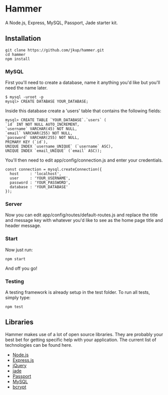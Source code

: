 # Hammer

A Node.js, Express, MySQL, Passport, Jade starter kit.

## Installation

    git clone https://github.com/jkup/hammer.git
    cd hammer
    npm install

### MySQL

First you'll need to create a database, name it anything you'd like but you'll need the name later.

    $ mysql -uroot -p
    mysql> CREATE DATABASE YOUR_DATABASE;

Inside this database create a 'users' table that contains the following fields:

    mysql> CREATE TABLE `YOUR_DATABASE`.`users` (
    `id` INT NOT NULL AUTO_INCREMENT,
    `username` VARCHAR(45) NOT NULL,
    `email` VARCHAR(255) NOT NULL,
    `password` VARCHAR(255) NOT NULL,
    PRIMARY KEY (`id`),
    UNIQUE INDEX `username_UNIQUE` (`username` ASC),
    UNIQUE INDEX `email_UNIQUE` (`email` ASC));

You'll then need to edit app/config/connection.js and enter your credentials.

    const connection = mysql.createConnection({
      host     : 'localhost',
      user     : 'YOUR_USERNAME',
      password : 'YOUR_PASSWORD',
      database : 'YOUR_DATABASE'
    });

### Server

Now you can edit app/config/routes/default-routes.js and replace the title and message key with whatever you'd like to see as the home page title and header message.

### Start

Now just run:

    npm start

And off you go!

### Testing

A testing framework is already setup in the test folder. To run all tests, simply type:

    npm test


## Libraries

Hammer makes use of a lot of open source libraries. They are probably your best bet for getting specific help with your application. The current list of technologies can be found here.

+ [Node.js](https://nodejs.org/en/)
+ [Express.js](http://expressjs.com/)
+ [jQuery](https://jquery.com/)
+ [jade](http://jade-lang.com/)
+ [Passport](http://passportjs.org/)
+ [MySQL](https://www.mysql.com/)
+ [bcrypt](https://www.npmjs.com/package/bcryptjs)
